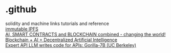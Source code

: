 # .github
solidity and machine links tutorials and reference<br />
<a href="https://youtu.be/hSzhd5mDYHc">immutable IPFS</a><br />
<a href="https://www.youtube.com/watch?v=xeaevi7W81U">AI, SMART CONTRACTS and BLOCKCHAIN combined - changing the world!</a><br />
<a href="https://youtu.be/ogk4DnqXvuA">Blockchain + AI = Decentralized Artificial Intelligence</a><br />
<a href="https://youtu.be/EypdTAlmoo4">Expert API LLM writes code for APIs: Gorilla-7B (UC Berkeley)</a><br />

